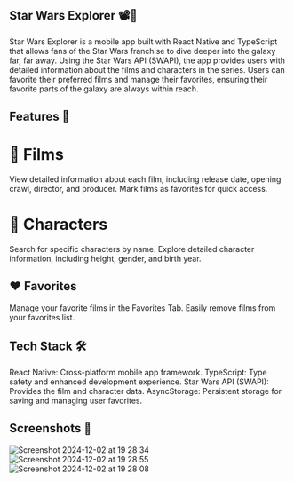 ## Star Wars Explorer 📽️🌌
Star Wars Explorer is a mobile app built with React Native and TypeScript that allows fans of the Star Wars franchise to dive deeper into the galaxy far, far away. Using the Star Wars API (SWAPI), the app provides users with detailed information about the films and characters in the series. Users can favorite their preferred films and manage their favorites, ensuring their favorite parts of the galaxy are always within reach.

## Features 🚀
# 🌟 Films
View detailed information about each film, including release date, opening crawl, director, and producer.
Mark films as favorites for quick access.
# 🌌 Characters
Search for specific characters by name.
Explore detailed character information, including height, gender, and birth year.

## ❤️ Favorites
Manage your favorite films in the Favorites Tab.
Easily remove films from your favorites list.

## Tech Stack 🛠️
React Native: Cross-platform mobile app framework.
TypeScript: Type safety and enhanced development experience.
Star Wars API (SWAPI): Provides the film and character data.
AsyncStorage: Persistent storage for saving and managing user favorites.

## Screenshots 📸
![Screenshot 2024-12-02 at 19 28 34](https://github.com/user-attachments/assets/fc31e363-0e9e-4640-8f04-8fcf99b42cb1)
![Screenshot 2024-12-02 at 19 28 55](https://github.com/user-attachments/assets/68a0bafa-b49f-4349-b5f5-eb1671db51a7)
![Screenshot 2024-12-02 at 19 28 08](https://github.com/user-attachments/assets/e4bee363-1908-4417-93ce-e418e5fd30a9)
